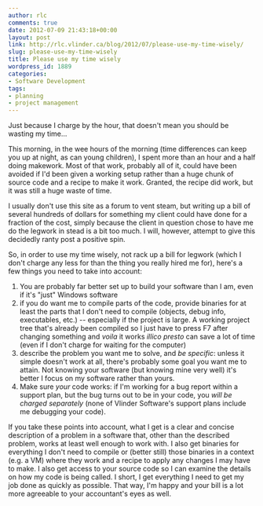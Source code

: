 ```yaml
---
author: rlc
comments: true
date: 2012-07-09 21:43:18+00:00
layout: post
link: http://rlc.vlinder.ca/blog/2012/07/please-use-my-time-wisely/
slug: please-use-my-time-wisely
title: Please use my time wisely
wordpress_id: 1889
categories:
- Software Development
tags:
- planning
- project management
---
```


Just because I charge by the hour, that doesn't mean you should be wasting my time...

This morning, in the wee hours of the morning (time differences can keep you up at night, as can young children), I spent more than an hour and a half doing makework. Most of that work, probably all of it, could have been avoided if I'd been given a working setup rather than a huge chunk of source code and a recipe to make it work. Granted, the recipe did work, but it was still a huge waste of time.

<!-- more -->

I usually don't use this site as a forum to vent steam, but writing up a bill of several hundreds of dollars for something my client could have done for a fraction of the cost, simply because the client in question chose to have me do the legwork in stead is a bit too much. I will, however, attempt to give this decidedly ranty post a positive spin.

So, in order to use my time wisely, not rack up a bill for legwork (which I don't charge any less for than the thing you really hired me for), here's a few things you need to take into account:


  1. You are probably far better set up to build your software than I am, even if it's "just" Windows software
  2. if you do want me to compile parts of the code, provide binaries for at least the parts that I don't need to compile (objects, debug info, executables, etc.) -- especially if the project is large. A working project tree that's already been compiled so I just have to press F7 after changing something and _voila_ it works _illico presto_ can save a lot of time (even if I don't charge for waiting for the computer)
  3. describe the problem you want me to solve, and _be specific_: unless it simple doesn't work at all, there's probably some goal you want me to attain. Not knowing your software (but knowing mine very well) it's better I focus on my software rather than yours.
  4. Make sure _your_ code works: if I'm working for a bug report within a support plan, but the bug turns out to be in your code, you _will be charged separately_ (none of Vlinder Software's support plans include me debugging your code).


If you take these points into account, what I get is a clear and concise description of a problem in a software that, other than the described problem, works at least well enough to work with. I also get binaries for everything I don't need to compile or (better still) those binaries in a context (e.g. a VM) where they work and a recipe to apply any changes I may have to make. I also get access to your source code so I can examine the details on how my code is being called. I short, I get everything I need to get my job done as quickly as possible. That way, I'm happy and your bill is a lot more agreeable to your accountant's eyes as well.

